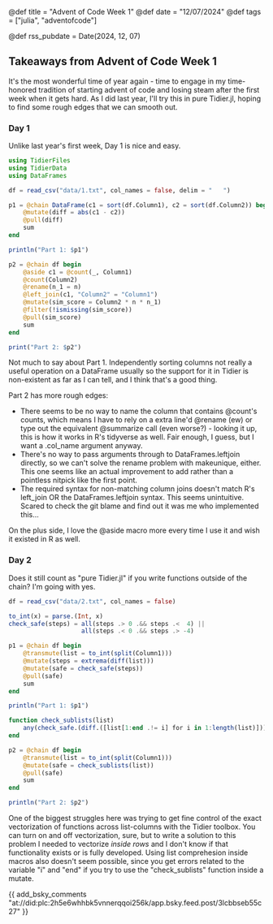 @def title = "Advent of Code Week 1"
@def date = "12/07/2024"
@def tags = ["julia", "adventofcode"]

@def rss_pubdate = Date(2024, 12, 07)

## Takeaways from Advent of Code Week 1

It's the most wonderful time of year again - time to engage in my time-honored tradition of starting advent of code and losing steam after the first week when it gets hard. As I did last year, I'll try this in pure Tidier.jl, hoping to find some rough edges that we can smooth out.

### Day 1

Unlike last year's first week, Day 1 is nice and easy.

```julia
using TidierFiles
using TidierData
using DataFrames

df = read_csv("data/1.txt", col_names = false, delim = "   ")

p1 = @chain DataFrame(c1 = sort(df.Column1), c2 = sort(df.Column2)) begin
    @mutate(diff = abs(c1 - c2))
    @pull(diff)
    sum
end

println("Part 1: $p1")

p2 = @chain df begin
    @aside c1 = @count(_, Column1)
    @count(Column2)
    @rename(n_1 = n)
    @left_join(c1, "Column2" = "Column1")
    @mutate(sim_score = Column2 * n * n_1)
    @filter(!ismissing(sim_score))
    @pull(sim_score)
    sum
end

print("Part 2: $p2")
```

Not much to say about Part 1. Independently sorting columns not really a useful operation on a DataFrame usually so the support for it in Tidier is non-existent as far as I can tell, and I think that's a good thing.

Part 2 has more rough edges:

- There seems to be no way to name the column that contains @count's counts, which means I have to rely on a extra line'd @rename (ew) or type out the equivalent @summarize call (even worse?) - looking it up, this is how it works in R's tidyverse as well. Fair enough, I guess, but I want a .col_name argument anyway.
- There's no way to pass arguments through to DataFrames.leftjoin directly, so we can't solve the rename problem with makeunique, either. This one seems like an actual improvement to add rather than a pointless nitpick like the first point.
- The required syntax for non-matching column joins doesn't match R's left_join OR the DataFrames.leftjoin syntax. This seems unintuitive. Scared to check the git blame and find out it was me who implemented this...

On the plus side, I love the @aside macro more every time I use it and wish it existed in R as well.

### Day 2

Does it still count as "pure Tidier.jl" if you write functions outside of the chain? I'm going with yes.

```julia
df = read_csv("data/2.txt", col_names = false)

to_int(x) = parse.(Int, x)
check_safe(steps) = all(steps .> 0 .&& steps .<  4) ||
                    all(steps .< 0 .&& steps .> -4)

p1 = @chain df begin
    @transmute(list = to_int(split(Column1)))
    @mutate(steps = extrema(diff(list)))
    @mutate(safe = check_safe(steps))
    @pull(safe)
    sum
end

println("Part 1: $p1")

function check_sublists(list)
    any(check_safe.(diff.([list[1:end .!= i] for i in 1:length(list)])))
end

p2 = @chain df begin
    @transmute(list = to_int(split(Column1)))
    @mutate(safe = check_sublists(list))
    @pull(safe)
    sum
end

println("Part 2: $p2")
```

One of the biggest struggles here was trying to get fine control of the exact vectorization of functions across list-columns with the Tidier toolbox. You can turn on and off vectorization, sure, but to write a solution to this problem I needed to vectorize *inside rows* and I don't know if that functionality exists or is fully developed. Using list comprehesion inside macros also doesn't seem possible, since you get errors related to the variable "i" and "end" if you try to use the "check_sublists" function inside a mutate.

{{ add_bsky_comments "at://did:plc:2h5e6whhbk5vnnerqqoi256k/app.bsky.feed.post/3lcbbseb55c27" }}
